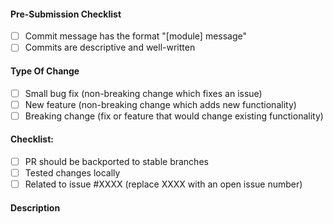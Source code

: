 <!-- FreeSWITCH Pull Request Template -->

<!--
IMPORTANT:
  - for detailed contributing guidelines, read:
    https://freeswitch.org/confluence/display/FREESWITCH/Contributing+Documentation
  - pull requests must be done to master branch
-->

#### Pre-Submission Checklist
<!-- Go over all points below, and after creating the PR, tick all the checkboxes that apply -->
<!-- All points should be verified, otherwise, read the CONTRIBUTING guidelines from above-->
<!-- If you're unsure about any of these, don't hesitate to ask on Slack or Mailing list -->
- [ ] Commit message has the format "[module] message"
- [ ] Commits are descriptive and well-written

#### Type Of Change
- [ ] Small bug fix (non-breaking change which fixes an issue)
- [ ] New feature (non-breaking change which adds new functionality)
- [ ] Breaking change (fix or feature that would change existing functionality)

#### Checklist:
<!-- Go over all points below, and after creating the PR, tick the checkboxes that apply -->
- [ ] PR should be backported to stable branches
- [ ] Tested changes locally
- [ ] Related to issue #XXXX (replace XXXX with an open issue number)

#### Description
<!-- Describe your changes in detail -->
